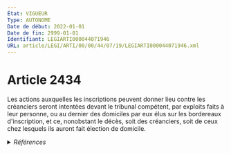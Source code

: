 ```yaml
---
État: VIGUEUR
Type: AUTONOME
Date de début: 2022-01-01
Date de fin: 2999-01-01
Identifiant: LEGIARTI000044071946
URL: article/LEGI/ARTI/00/00/44/07/19/LEGIARTI000044071946.xml
---
```


<h1>Article 2434</h1>

Les actions auxquelles les inscriptions peuvent donner lieu contre les
créanciers seront intentées devant le tribunal compétent, par exploits faits à
leur personne, ou au dernier des domiciles par eux élus sur les bordereaux
d'inscription, et ce, nonobstant le décès, soit des créanciers, soit de ceux
chez lesquels ils auront fait élection de domicile.


<details>
  <summary><em>Références</em></summary>

  <h2>Articles faisant référence à l'article</h2>
  
  <ul>
    <li>
      <a href="https://legal.tricoteuses.fr//redirection/LEGIARTI000044071918?vers=git&vers=legifrance">Code civil - article 2437 AUTONOME VIGUEUR, en vigueur depuis le 2022-01-01</a> CITATION source
    </li>
    <li>
      <a href="https://legal.tricoteuses.fr//redirection/LEGIARTI000044072026?vers=git&vers=legifrance">Code civil - article 2422 AUTONOME VIGUEUR, en vigueur depuis le 2022-01-01</a> CITATION cible
    </li>
    <li>
      <a href="https://legal.tricoteuses.fr//redirection/LEGIARTI000044045526?vers=git&vers=legifrance">Ordonnance n° 2021-1192 du 15 septembre 2021 portant réforme du droit des sûretés - article 15 ENTIEREMENT_MODIF</a> MODIFIE source
    </li>
    <li>
      <a href="https://legal.tricoteuses.fr//redirection/LEGIARTI000044045526?vers=git&vers=legifrance">Ordonnance n° 2021-1192 du 15 septembre 2021 portant réforme du droit des sûretés - article 15 ENTIEREMENT_MODIF</a> TRANSFERE source
    </li>
    <li>
      <a href="https://legal.tricoteuses.fr//redirection/LEGIARTI000031063866?vers=git&vers=legifrance">Code de la consommation - article L314-1 AUTONOME ABROGE, en vigueur du 2015-08-19 au 2016-07-01</a> CITATION cible
    </li>
    <li>
      <a href="https://legal.tricoteuses.fr//redirection/LEGIARTI000006292534?vers=git&vers=legifrance">Code de la consommation - article L314-1 AUTONOME MODIFIE, en vigueur du 2006-03-24 au 2008-08-06</a> CITATION cible
    </li>
    <li>
      <a href="https://legal.tricoteuses.fr//redirection/LEGIARTI000019292410?vers=git&vers=legifrance">Code de la consommation - article L314-1 AUTONOME MODIFIE, en vigueur du 2008-08-06 au 2015-08-19</a> CITATION cible
    </li>
  </ul>
  
  <h2>Références faites par l'article</h2>
  
  <ul>
    <li>
      1924-11-18 CITATION cible <a href="https://legal.tricoteuses.fr//redirection/LEGIARTI000006285613?vers=git&vers=legifrance">Décret du 18 novembre 1924 relatif à la tenue du livre foncier dans les départements du Bas-Rhin, du Haut-Rhin et de la Moselle - article 22 AUTONOME ABROGE, en vigueur du 2006-03-24 au 2009-10-10</a>
    </li>
    <li>
      1955-01-04 CITATION cible <a href="https://legal.tricoteuses.fr//redirection/LEGIARTI000022336500?vers=git&vers=legifrance">Décret n°55-22 du 4 janvier 1955 portant réforme de la publicité foncière - article 4 AUTONOME VIGUEUR, en vigueur depuis le 2013-01-01</a>
    </li>
    <li>
      1955-01-04 CITATION cible <a href="https://legal.tricoteuses.fr//redirection/LEGIARTI000044073494?vers=git&vers=legifrance">Décret n°55-22 du 4 janvier 1955 portant réforme de la publicité foncière - article 51 AUTONOME VIGUEUR, en vigueur depuis le 2022-01-01</a>
    </li>
    <li>
      1955-10-14 CITATION cible <a href="https://legal.tricoteuses.fr//redirection/LEGIARTI000044929566?vers=git&vers=legifrance">Décret n°55-1350 du 14 octobre 1955 pour l'application du décret n° 55-22 du 4 janvier 1955 portant réforme de la publicité foncière - article 54-1 AUTONOME VIGUEUR, en vigueur depuis le 2022-01-01</a>
    </li>
    <li>
      1955-10-14 CITATION cible <a href="https://legal.tricoteuses.fr//redirection/LEGIARTI000039726134?vers=git&vers=legifrance">Décret n°55-1350 du 14 octobre 1955 pour l'application du décret n° 55-22 du 4 janvier 1955 portant réforme de la publicité foncière - article 67 AUTONOME VIGUEUR, en vigueur depuis le 2020-01-01</a>
    </li>
    <li>
      1996-07-05 CITATION cible <a href="https://legal.tricoteuses.fr//redirection/LEGIARTI000006302138?vers=git&vers=legifrance">Loi n° 96-609 du 5 juillet 1996 portant dispositions diverses relatives à l'outre-mer - article 9 AUTONOME VIGUEUR, en vigueur depuis le 2006-03-24</a>
    </li>
    <li>
      2008-10-23 CITATION cible <a href="https://legal.tricoteuses.fr//redirection/LEGIARTI000019683214?vers=git&vers=legifrance">Décret n° 2008-1086 du 23 octobre 2008 relatif à l'immatriculation et à l'inscription des droits en matière immobilière à Mayotte - article 102 AUTONOME VIGUEUR, en vigueur depuis le 2008-10-26</a>
    </li>
    <li>
      2008-10-23 CITATION cible <a href="https://legal.tricoteuses.fr//redirection/LEGIARTI000019683140?vers=git&vers=legifrance">Décret n° 2008-1086 du 23 octobre 2008 relatif à l'immatriculation et à l'inscription des droits en matière immobilière à Mayotte - article 97 AUTONOME VIGUEUR, en vigueur depuis le 2008-10-26</a>
    </li>
    <li>
      2009-10-07 CITATION cible <a href="https://legal.tricoteuses.fr//redirection/LEGIARTI000044929373?vers=git&vers=legifrance">Décret n° 2009-1193 du 7 octobre 2009 relatif au livre foncier et à son informatisation dans les départements du Bas-Rhin, du Haut-Rhin et de la Moselle - article 47 AUTONOME VIGUEUR, en vigueur depuis le 2022-01-01</a>
    </li>
    <li>
      2021-09-15 MODIFIE cible <a href="https://legal.tricoteuses.fr//redirection/LEGIARTI000044045526?vers=git&vers=legifrance">Ordonnance n° 2021-1192 du 15 septembre 2021 portant réforme du droit des sûretés - article 15 ENTIEREMENT_MODIF</a>
    </li>
    <li>
      2021-09-15 TRANSFERE cible <a href="https://legal.tricoteuses.fr//redirection/LEGIARTI000044045526?vers=git&vers=legifrance">Ordonnance n° 2021-1192 du 15 septembre 2021 portant réforme du droit des sûretés - article 15 ENTIEREMENT_MODIF</a>
    </li>
    <li>
      2999-01-01 CITATION source <a href="https://legal.tricoteuses.fr//redirection/LEGIARTI000006292534?vers=git&vers=legifrance">Code de la consommation - article L314-1 AUTONOME MODIFIE, en vigueur du 2006-03-24 au 2008-08-06</a>
    </li>
    <li>
      2999-01-01 CONCORDANCE source <a href="https://legal.tricoteuses.fr//redirection/LEGIARTI000006446461?vers=git&vers=legifrance">Code civil - article 2154 AUTONOME TRANSFERE, en vigueur du 1967-09-29 au 2006-03-24</a>
    </li>
    <li>
      2999-01-01 CONCORDE cible <a href="https://legal.tricoteuses.fr//redirection/LEGIARTI000006446461?vers=git&vers=legifrance">Code civil - article 2154 AUTONOME TRANSFERE, en vigueur du 1967-09-29 au 2006-03-24</a>
    </li>
    <li>
      2999-01-01 CITATION cible <a href="https://legal.tricoteuses.fr//redirection/LEGIARTI000006449433?vers=git&vers=legifrance">Code civil - article 2407 AUTONOME TRANSFERE, en vigueur du 2006-03-24 au 2021-09-17</a>
    </li>
    <li>
      2999-01-01 CITATION cible <a href="https://legal.tricoteuses.fr//redirection/LEGIARTI000039367418?vers=git&vers=legifrance">Code civil - article 2411 AUTONOME MODIFIE, en vigueur du 2020-01-01 au 2022-01-01</a>
    </li>
    <li>
      2999-01-01 CITATION source <a href="https://legal.tricoteuses.fr//redirection/LEGIARTI000044072026?vers=git&vers=legifrance">Code civil - article 2422 AUTONOME VIGUEUR, en vigueur depuis le 2022-01-01</a>
    </li>
    <li>
      2999-01-01 CITATION cible <a href="https://legal.tricoteuses.fr//redirection/LEGIARTI000006449851?vers=git&vers=legifrance">Code civil - article 2435 AUTONOME MODIFIE, en vigueur du 2006-03-24 au 2022-01-01</a>
    </li>
    <li>
      2999-01-01 CITATION cible <a href="https://legal.tricoteuses.fr//redirection/LEGIARTI000044071927?vers=git&vers=legifrance">Code civil - article 2436 AUTONOME VIGUEUR, en vigueur depuis le 2022-01-01</a>
    </li>
    <li>
      2999-01-01 CITATION cible <a href="https://legal.tricoteuses.fr//redirection/LEGIARTI000044071918?vers=git&vers=legifrance">Code civil - article 2437 AUTONOME VIGUEUR, en vigueur depuis le 2022-01-01</a>
    </li>
    <li>
      2999-01-01 CITATION cible <a href="https://legal.tricoteuses.fr//redirection/LEGIARTI000044929670?vers=git&vers=legifrance">Code de l'urbanisme - article R*322-21 AUTONOME VIGUEUR, en vigueur depuis le 2022-01-01</a>
    </li>
    <li>
      CODIFICATION source Loi 1804-03-19
    </li>
  </ul>
</details>

